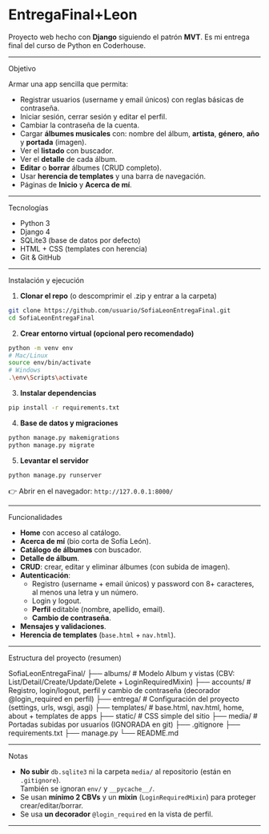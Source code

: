 # EntregaFinal+Leon

Proyecto web hecho con **Django** siguiendo el patrón **MVT**. Es mi entrega final del curso de Python en Coderhouse.

---

Objetivo

Armar una app sencilla que permita:

- Registrar usuarios (username y email únicos) con reglas básicas de contraseña.
- Iniciar sesión, cerrar sesión y editar el perfil.
- Cambiar la contraseña de la cuenta.
- Cargar **álbumes musicales** con: nombre del álbum, **artista**, **género**, **año** y **portada** (imagen).
- Ver el **listado** con buscador.
- Ver el **detalle** de cada álbum.
- **Editar** o **borrar** álbumes (CRUD completo).
- Usar **herencia de templates** y una barra de navegación.
- Páginas de **Inicio** y **Acerca de mí**.

---

Tecnologías

- Python 3
- Django 4
- SQLite3 (base de datos por defecto)
- HTML + CSS (templates con herencia)
- Git & GitHub

---

Instalación y ejecución

1) **Clonar el repo** (o descomprimir el .zip y entrar a la carpeta)
```bash
git clone https://github.com/usuario/SofiaLeonEntregaFinal.git
cd SofiaLeonEntregaFinal
```

2) **Crear entorno virtual (opcional pero recomendado)**
```bash
python -m venv env
# Mac/Linux
source env/bin/activate
# Windows
.\env\Scripts\activate
```

3) **Instalar dependencias**
```bash
pip install -r requirements.txt
```

4) **Base de datos y migraciones**
```bash
python manage.py makemigrations
python manage.py migrate
```

5) **Levantar el servidor**
```bash
python manage.py runserver
```

👉 Abrir en el navegador: `http://127.0.0.1:8000/`

---

Funcionalidades

- **Home** con acceso al catálogo.
- **Acerca de mí** (bio corta de Sofía León).
- **Catálogo de álbumes** con buscador.
- **Detalle de álbum**.
- **CRUD**: crear, editar y eliminar álbumes (con subida de imagen).
- **Autenticación**:
  - Registro (username + email únicos) y password con 8+ caracteres, al menos una letra y un número.
  - Login y logout.
  - **Perfil** editable (nombre, apellido, email).
  - **Cambio de contraseña**.
- **Mensajes y validaciones**.
- **Herencia de templates** (`base.html` + `nav.html`).

---

Estructura del proyecto (resumen)

SofiaLeonEntregaFinal/
├── albums/                 # Modelo Album y vistas (CBV: List/Detail/Create/Update/Delete + LoginRequiredMixin)
├── accounts/               # Registro, login/logout, perfil y cambio de contraseña (decorador @login_required en perfil)
├── entrega/                # Configuración del proyecto (settings, urls, wsgi, asgi)
├── templates/              # base.html, nav.html, home, about + templates de apps
├── static/                 # CSS simple del sitio
├── media/                  # Portadas subidas por usuarios (IGNORADA en git)
├── .gitignore
├── requirements.txt
├── manage.py
└── README.md

---

Notas

- **No subir** `db.sqlite3` ni la carpeta `media/` al repositorio (están en `.gitignore`).  
  También se ignoran `env/` y `__pycache__/`.
- Se usan **mínimo 2 CBVs** y un **mixin** (`LoginRequiredMixin`) para proteger crear/editar/borrar.
- Se usa **un decorador** `@login_required` en la vista de perfil.

---


